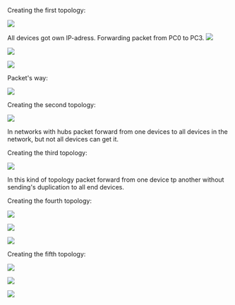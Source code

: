 Creating the first topology:

<img
src="https://github.com/sofiiasss/DevOps_online_Kharkiv_2021Q2/blob/master/m4/task_1.1/images/t1.jpg" />

All devices got own IP-adress. Forwarding packet from PC0 to PC3.
<img
src="https://github.com/sofiiasss/DevOps_online_Kharkiv_2021Q2/blob/master/m4/task_1.1/images/t1_1.jpg" />

<img
src="https://github.com/sofiiasss/DevOps_online_Kharkiv_2021Q2/blob/master/m4/task_1.1/images/t1_2.jpg" />

<img
src="https://github.com/sofiiasss/DevOps_online_Kharkiv_2021Q2/blob/master/m4/task_1.1/images/t1_3.jpg" />

Packet's way:

<img
src="https://github.com/sofiiasss/DevOps_online_Kharkiv_2021Q2/blob/master/m4/task_1.1/images/t1_.jpg" />

Creating the second topology:

<img
src="https://github.com/sofiiasss/DevOps_online_Kharkiv_2021Q2/blob/master/m4/task_1.1/images/t2.jpg" />

In networks with hubs packet forward from one devices to all devices in the network, but not all devices can get it.

Creating the third topology:

<img
src="https://github.com/sofiiasss/DevOps_online_Kharkiv_2021Q2/blob/master/m4/task_1.1/images/t3.jpg" />

In this kind of topology packet forward from one device tp another without sending's duplication to all end devices.

Creating the fourth topology:

<img
src="https://github.com/sofiiasss/DevOps_online_Kharkiv_2021Q2/blob/master/m4/task_1.1/images/t4.jpg" />

<img
src="https://github.com/sofiiasss/DevOps_online_Kharkiv_2021Q2/blob/master/m4/task_1.1/images/t4_1.jpg" />

<img
src="https://github.com/sofiiasss/DevOps_online_Kharkiv_2021Q2/blob/master/m4/task_1.1/images/t4_2.jpg" />

Creating the fifth topology:

<img
src="https://github.com/sofiiasss/DevOps_online_Kharkiv_2021Q2/blob/master/m4/task_1.1/images/t5.jpg" /> 

<img
src="https://github.com/sofiiasss/DevOps_online_Kharkiv_2021Q2/blob/master/m4/task_1.1/images/t5_1.jpg" />

<img
src="https://github.com/sofiiasss/DevOps_online_Kharkiv_2021Q2/blob/master/m4/task_1.1/images/t5_2.jpg" />